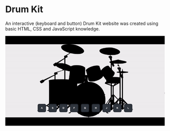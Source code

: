 # Drum Kit

An interactive (keyboard and button) Drum Kit website was created using basic HTML, CSS and JavaScript knowledge.

![page preview](./assets/images/gif.gif)